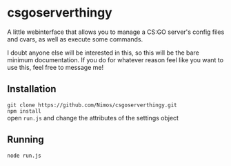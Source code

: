 # csgoserverthingy
A little webinterface that allows you to manage a CS:GO server's config files and cvars, as well as execute some commands.

I doubt anyone else will be interested in this, so this will be the bare minimum documentation. If you do for whatever reason feel like you want to use this, feel free to message me!

## Installation
`git clone https://github.com/Nimos/csgoserverthingy.git`  
`npm install`  
open `run.js` and change the attributes of the settings object  

## Running
`node run.js`
